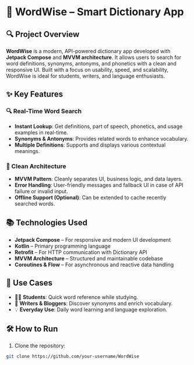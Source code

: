 # 📖 WordWise – Smart Dictionary App

## 🔍 Project Overview  
**WordWise** is a modern, API-powered dictionary app developed with **Jetpack Compose** and **MVVM architecture**. It allows users to search for word definitions, synonyms, antonyms, and phonetics with a clean and responsive UI. Built with a focus on usability, speed, and scalability, WordWise is ideal for students, writers, and language enthusiasts.

## ✨ Key Features

### 🔍 Real-Time Word Search
- **Instant Lookup**: Get definitions, part of speech, phonetics, and usage examples in real-time.
- **Synonyms & Antonyms**: Provides related words to enhance vocabulary.
- **Multiple Definitions**: Supports and displays various contextual meanings.

### 🧠 Clean Architecture
- **MVVM Pattern**: Cleanly separates UI, business logic, and data layers.
- **Error Handling**: User-friendly messages and fallback UI in case of API failure or invalid input.
- **Offline Support (Optional)**: Can be extended to cache recently searched words.

## 📚 Technologies Used

- **Jetpack Compose** – For responsive and modern UI development
- **Kotlin** – Primary programming language
- **Retrofit** – For HTTP communication with Dictionary API
- **MVVM Architecture** – Structured and maintainable codebase
- **Coroutines & Flow** – For asynchronous and reactive data handling

## 💼 Use Cases

- 🧑‍🎓 **Students**: Quick word reference while studying.
- 📝 **Writers & Bloggers**: Discover synonyms and enrich vocabulary.
- 💡 **Everyday Use**: Daily word learning and language exploration.

## 🛠️ How to Run

1. Clone the repository:
```bash
git clone https://github.com/your-username/WordWise
